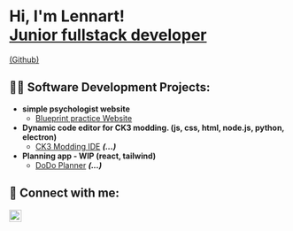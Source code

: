 <h1>Hi, I'm Lennart! <br/><a href="https://www.linkedin.com/in/lennart-verschelden-801a0b224">Junior fullstack developer</a></h1><a href="https://github.com/lennart99v">(Github)</a>

<h2>👨‍💻 Software Development Projects:</h2>

- <b>simple psychologist website</b>
  - [Blueprint practice Website](https://github.com/lennart99v/praktijk-website)
- <b>Dynamic code editor for CK3 modding. (js, css, html, node.js, python, electron)</b>
  - [CK3 Modding IDE](https://github.com/lennart99v/ck3-mod-ide) <b><i>(...)</b></i>
- <b>Planning app - WIP (react, tailwind)</b>
  - [DoDo Planner](https://github.com/lennart99v/Dodo-Planner) <b><i>(...)</b></i>


<h2> 🤳 Connect with me:</h2>

[<img align="left" alt="LennartVerschelden | LinkedIn" width="22px" src="https://cdn.jsdelivr.net/npm/simple-icons@v3/icons/linkedin.svg" />][linkedin]



[linkedin]: https://linkedin.com/in/lennart-verschelden-801a0b224

<!--
**lennart99v/lennart99v** is a ✨ _special_ ✨ repository because its `README.md` (this file) appears on your GitHub profile.

Here are some ideas to get you started:

- 🔭 I’m currently working on ...
- 🌱 I’m currently learning ...
- 👯 I’m looking to collaborate on ...
- 🤔 I’m looking for help with ...
- 💬 Ask me about ...
- 📫 How to reach me: ...
- 😄 Pronouns: ...
- ⚡ Fun fact: ...
-->
